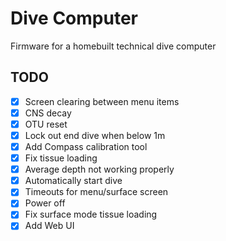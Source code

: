 # Dive Computer

Firmware for a homebuilt technical dive computer

## TODO
- [x] Screen clearing between menu items
- [x] CNS decay
- [x] OTU reset
- [x] Lock out end dive when below 1m
- [x] Add Compass calibration tool
- [x] Fix tissue loading
- [x] Average depth not working properly
- [x] Automatically start dive
- [x] Timeouts for menu/surface screen
- [x] Power off
- [x] Fix surface mode tissue loading
- [x] Add Web UI